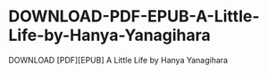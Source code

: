 # DOWNLOAD-PDF-EPUB-A-Little-Life-by-Hanya-Yanagihara
DOWNLOAD [PDF][EPUB] A Little Life by Hanya Yanagihara
